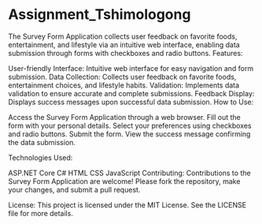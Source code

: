 # Assignment_Tshimologong
The Survey Form Application collects user feedback on favorite foods, entertainment, and lifestyle via an intuitive web interface, enabling data submission through forms with checkboxes and radio buttons.
Features:

User-friendly Interface: Intuitive web interface for easy navigation and form submission.
Data Collection: Collects user feedback on favorite foods, entertainment choices, and lifestyle habits.
Validation: Implements data validation to ensure accurate and complete submissions.
Feedback Display: Displays success messages upon successful data submission.
How to Use:

Access the Survey Form Application through a web browser.
Fill out the form with your personal details.
Select your preferences using checkboxes and radio buttons.
Submit the form.
View the success message confirming the data submission.

Technologies Used:

ASP.NET Core
C#
HTML
CSS
JavaScript
Contributing:
Contributions to the Survey Form Application are welcome! Please fork the repository, make your changes, and submit a pull request.

License:
This project is licensed under the MIT License. See the LICENSE file for more details.
